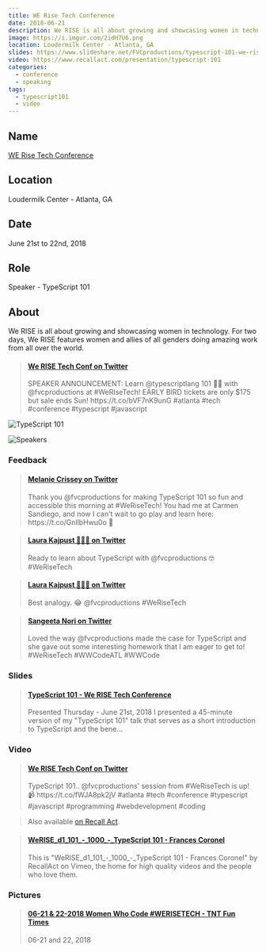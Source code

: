 ```yaml
---
title: WE Rise Tech Conference
date: 2018-06-21
description: We RISE is all about growing and showcasing women in technology.
image: https://i.imgur.com/2idH7U6.png
location: Loudermilk Center - Atlanta, GA
slides: https://www.slideshare.net/FVCproductions/typescript-101-we-rise-tech-conference
video: https://www.recallact.com/presentation/typescript-101
categories:
  - conference
  - speaking
tags:
  - typescript101
  - video
---
```


## Name

[WE Rise Tech Conference](https://werise.tech/)

## Location

Loudermilk Center - Atlanta, GA

## Date

June 21st to 22nd, 2018

## Role

Speaker - TypeScript 101

## About

We RISE is all about growing and showcasing women in technology. For two days, We RISE features women and allies of all genders doing amazing work from all over the world.

<blockquote class="embedly-card" data-card-controls="0"><h4><a href="https://twitter.com/WeRiseConf/status/971815420142419968">We RISE Tech Conf on Twitter</a></h4><p>SPEAKER ANNOUNCEMENT: Learn @typescriptlang 101 👩‍🏫 with @fvcproductions at #WeRIseTech! EARLY BIRD tickets are only $175 but sale ends Sun! https://t.co/bVF7nK9unG #atlanta #tech #conference #typescript #javascript</p></blockquote>
<script async src="//cdn.embedly.com/widgets/platform.js" charset="UTF-8"></script>

![TypeScript 101](https://i.imgur.com/Aa8rQyk.png)

![Speakers](https://i.imgur.com/ChIK0Vk.png)

### Feedback

<blockquote class="embedly-card" data-card-controls="0"><h4><a href="https://twitter.com/MelanieCrissey/status/1009808827108282375">Melanie Crissey on Twitter</a></h4><p>Thank you @fvcproductions for making TypeScript 101 so fun and accessible this morning at #WeRiseTech! You had me at Carmen Sandiego, and now I can't wait to go play and learn here: https://t.co/GnllbHwu0o 💃</p></blockquote>
<script async src="//cdn.embedly.com/widgets/platform.js" charset="UTF-8"></script>

<blockquote class="embedly-card" data-card-controls="0"><h4><a href="https://twitter.com/delusioninabox/status/1009802493059125249">Laura Kajpust 👩‍💻🎨 on Twitter</a></h4><p>Ready to learn about TypeScript with @fvcproductions 🤓 #WeRiseTech</p></blockquote>
<script async src="//cdn.embedly.com/widgets/platform.js" charset="UTF-8"></script>

<blockquote class="embedly-card" data-card-controls="0"><h4><a href="https://twitter.com/delusioninabox/status/1009804839403114497">Laura Kajpust 👩‍💻🎨 on Twitter</a></h4><p>Best analogy. 😂 @fvcproductions #WeRiseTech</p></blockquote>
<script async src="//cdn.embedly.com/widgets/platform.js" charset="UTF-8"></script>

<blockquote class="embedly-card" data-card-controls="0"><h4><a href="https://twitter.com/NoriSangeeta/status/1009809649909067776">Sangeeta Nori on Twitter</a></h4><p>Loved the way @fvcproductions made the case for TypeScript and she gave out some interesting homework that I am eager to get to! #WeRiseTech #WWCodeATL #WWCode</p></blockquote>
<script async src="//cdn.embedly.com/widgets/platform.js" charset="UTF-8"></script>

### Slides

<blockquote class="embedly-card" data-card-controls="0"><h4><a href="https://www.slideshare.net/FVCproductions/typescript-101-we-rise-tech-conference">TypeScript 101 - We RISE Tech Conference</a></h4><p>Presented Thursday - June 21st, 2018 I presented a 45-minute version of my "TypeScript 101" talk that serves as a short introduction to TypeScript and the bene...</p></blockquote>
<script async src="//cdn.embedly.com/widgets/platform.js" charset="UTF-8"></script>

### Video

<blockquote class="embedly-card" data-card-controls="0"><h4><a href="https://twitter.com/WeRiseConf/status/1018888245848035332">We RISE Tech Conf on Twitter</a></h4><p>TypeScript 101.. @fvcproductions' session from #WeRiseTech is up! 📹 https://t.co/fWJA8pk2jV #atlanta #tech #conference #typescript #javascript #programming #webdevelopment #coding</p></blockquote>
<script async src="//cdn.embedly.com/widgets/platform.js" charset="UTF-8"></script>

> Also available [on Recall Act](https://www.recallact.com/presentation/typescript-101).

<blockquote class="embedly-card" data-card-controls="0"><h4><a href="https://vimeo.com/279042639">WeRISE_d1_101_-_1000_-_TypeScript 101 - Frances Coronel</a></h4><p>This is "WeRISE_d1_101_-_1000_-_TypeScript 101 - Frances Coronel" by RecallAct on Vimeo, the home for high quality videos and the people who love them.</p></blockquote>
<script async src="//cdn.embedly.com/widgets/platform.js" charset="UTF-8"></script>

### Pictures

<blockquote class="embedly-card" data-card-controls="0"><h4><a href="https://tntfuntimes.smugmug.com/WERISETECH/">06-21 & 22-2018 Women Who Code #WERISETECH - TNT Fun Times</a></h4><p>06-21 and 22, 2018</p></blockquote>
<script async src="//cdn.embedly.com/widgets/platform.js" charset="UTF-8"></script>
